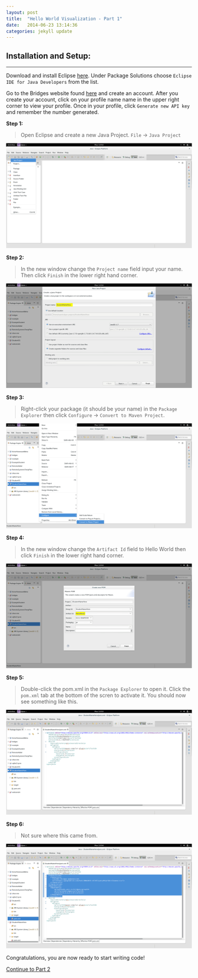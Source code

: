 ```yaml
---
layout: post
title:  "Hello World Visualization - Part 1"
date:   2014-06-23 13:14:36
categories: jekyll update
---
```


## Installation and Setup:

-----

Download and install Eclipse [here](https://www.eclipse.org/downloads/index-java8.php). Under Package Solutions choose `Eclipse IDE for Java Developers` from the list.

Go to the Bridges website found [here](http://bridges.cs.uncc.edu/login) and create an account. After you create your account, click on your profile name name in the upper right corner to view your profile. Once in your profile, click `Generate new API key` and remember the number generated.

**Step 1:**

> Open Eclipse and create a new Java Project. `File` -> `Java Project`

![drawing](/images/screenshot_0.png)

**Step 2:**

> In the new window change the `Project name` field input your name. Then click `Finish` in the lower right hand corner.

![drawing](/images/screenshot_1.png)

**Step 3:**

> Right-click your package (it should be your name) in the `Package Explorer` then click `Configure` -> `Convert to Maven Project`.

![drawing](/images/screenshot_2.png)

**Step 4:**

> In the new window change the `Artifact Id` field to Hello World then click `Finish` in the lower right hand corner.

![drawing](/images/screenshot_3.png)

**Step 5:**

> Double-click the pom.xml in the `Package Explorer` to open it. Click the `pom.xml` tab at the bottom of the scren to activate it. You should now see something like this.

![drawing](/images/screenshot_4.png)

**Step 6:**

> Not sure where this came from.

![drawing](/images/screenshot_5.png)

Congratulations, you are now ready to start writing code!

[Continue to Part 2](http://dismembered.github.io/jekyll/update/2014/06/23/HelloWorld-Tutorial_part2/)

